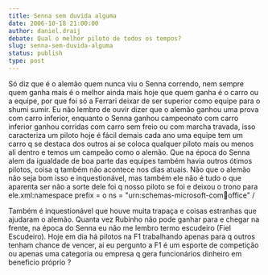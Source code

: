 ```yaml
---
title: Senna sem duvida alguma
date: 2006-10-18 21:00:00
author: daniel.draij
debate: Qual o melhor piloto de todos os tempos?
slug: senna-sem-duvida-alguma
status: publish 
type: post
---
```


Só diz que é o alemão quem nunca viu o Senna correndo, nem sempre quem ganha mais é o melhor ainda mais hoje que quem ganha é o carro ou a equipe, por que foi só a Ferrari deixar de ser superior como equipe para o shumi sumir. Eu não lembro de ouvir dizer que o alemão ganhou uma prova com carro inferior, enquanto o Senna ganhou campeonato com carro inferior ganhou corridas com carro sem freio ou com marcha travada, isso caracteriza um piloto hoje é fácil demais cada ano uma equipe tem um carro q se destaca dos outros ai se coloca qualquer piloto mais ou menos ali dentro e temos um campeão como o alemão. Que na época do Senna alem da igualdade de boa parte das equipes também havia outros ótimos pilotos, coisa q também não acontece nos dias atuais. Não que o alemão não seja bom isso e inquestionável, mas também ele não é tudo o que aparenta ser não a sorte dele foi q nosso piloto se foi e deixou o trono para ele.xml:namespace prefix = o ns = "urn:schemas-microsoft-com:office:office" /


Também é inquestionável que houve muita trapaça e coisas estranhas que ajudaram o alemão. Quanta vez Rubinho não pode ganhar para e chegar na frente, na época do Senna eu não me lembro termo escudeiro (Fiel Escudeiro). Hoje em dia há pilotos na F1 trabalhando apenas para q outros tenham chance de vencer, ai eu pergunto a F1 é um esporte de competição ou apenas uma categoria ou empresa q gera funcionários dinheiro em beneficio próprio ?



